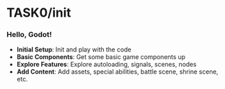 TASK0/init
=====
### Hello, Godot!

- **Initial Setup**: Init and play with the code
- **Basic Components**: Get some basic game components up
- **Explore Features**: Explore autoloading, signals, scenes, nodes
- **Add Content**: Add assets, special abilities, battle scene, shrine scene, etc.